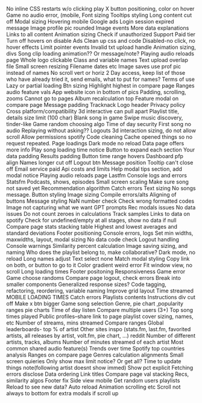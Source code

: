 No inline CSS
restarts w/o clicking play
X button positioning, color on hover
Game no audio error, (mobile, 
Font sizing
Tooltips styling
Long content cut off
Modal sizing
Hovering mobile
Google ads
Login session expired message
Image profile pic rounded
Image events
More data explanations
Links to all content
Animation sizing
Check if unauthorized
Support
Paid tier
Turn off hovers on disable
Ads
Clean up css and code
Disabled-no click, no hover effects
Limit pointer events
Invalid txt upload handle
Animation sizing, divs
Song clip loading animation?? Or message/note?
Playing audio reloads page
Whole logo clickable
Class and variable names
Text upload overlap file
Small screen resizing
Filename dates etc
Image saves use prof pic instead of names
No scroll vert or horiz
2 Day access, keep list of those who have already tried it, send emails, what to put for names?
Terms of use
Lazy or partial loading
Btn sizing
Highlight highest in compare page
Ranges audio feature vals
App website icon in bottom of pics
Padding, scrolling, zooms
Cannot go to pages
Album recalculation top
Feature modal on compare page
Message padding
Tracknack
Logo header
Privacy policy
Cross platform/compatibility
3d interactive can pull apart
Playlist title, details size limit (100 char)
Blank song in game
Swipe music discovery, tinder-like
Game random choosing algo
Time of day
security
First song no audio
Replaying without asking??
Logouts
3d interaction sizing, do not allow scroll
Allow permissions spotify
Code cleaning
Cache opened things so no request repeated.
Page loadings
Dark mode no reload
Data page offers more info
Play song loading time notice
Button to expand each section
Your data padding
Results padding
Button time range hovers
Dashboard pfp align
Names longer cut off 
Logout btn
Message position
Tooltip can't close off
Email service paid
Api costs and limits
Help modal tips section, add modal notice
Playing audio reloads page
Lastfm
Console logs and errors
Statsfm
Podcasts, shows, episodes
Small screen scaling
Make sure song not saved yet
Recommendation algorithm
Catch errors
Text sizing
No songs message.
Button styling
Image sizing
Compile errors/alts
Aligning of buttons
Message styling
NaN number check
Check wrong formatted codes
Image not capturing what we want
GPT prompts
Rec modals issues
No data issues
Do not count zeroes in calculations
Track samples
Links to data on spotify
Check for undefined/empty at all stages, show no data if null
Compare page stats stacking table
Highest and lowest averages and standard deviations
Footer positioning
Console errors, logs
Set min widths, maxwidths, layout, modal sizing
No data code check
Logout handling
Console warnings
Similarity percent calculation
Image saving sizing, and naming
Who does the playlist belong to, make collaborative?
Dark mode, no reload
Long names adjust
Text select none
Match modal styling
Copy link on both, or button to go to it
Color gradient weird error
Fit window view, no scroll
Long loading times
Footer positoning
Responsiveness
Game error
Game choose randoms
Compare page logout, check errors
Break into smaller components
Generalized response sizes?
Code tagging, refactoring, reordering, variable naming
Improve grid layout
Time streamed
MOBILE LOADING TIMES
Catch errors
Playlists contents
Instructions div cut off
Make x btn bigger
Game song selection
Genre, pie chart ,popularity ranges pie charts
Time of day listen
Compare multiple users (3+)
Top song times played
Public profiles–share link to page
playlist cover sizing, names, etc
Number of streams, mins streamed
Compare ranges
Global leaderboards- top % of artist
Other sites inspo (stats.fm, last.fm, favorited artists, all releases by artist, volt.fm, pie chart, ...) reddit
Number of different artists, tracks, albums
Number of minutes streamed of each artist
Most common shared audio feature(s)
Trends over time
Spotify top countries analysis
Ranges on compare page
Genres calculation
alignments
Small screen quieries
Only show max limit notice? Or get all?
Time to update things note(following artist doesnt show immed)
Show pct explicit
Fetching errors disclose
Data ordering
Link titles
Compare page val stacking
Recs, similarity algos
Footer fix
Side view mobile
Get random users playlists
Reload to see new data? Auto reload
Animation scrolling etc
Scroll not always to bottom for extra modals if scroll up
